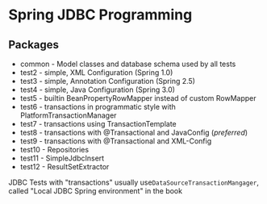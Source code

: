 
Spring JDBC Programming
=======================

Packages
--------

* common    - Model classes and database schema used by all tests
* test2     - simple, XML Configuration (Spring 1.0)
* test3     - simple, Annotation Configuration (Spring 2.5)
* test4     - simple, Java Configuration (Spring 3.0)
* test5     - builtin BeanPropertyRowMapper instead of custom RowMapper 
* test6     - transactions in programmatic style with PlatformTransactionManager
* test7     - transactions using TransactionTemplate
* test8     - transactions with @Transactional and JavaConfig (*preferred*)
* test9     - transactions with @Transactional and XML-Config
* test10    - Repositories
* test11    - SimpleJdbcInsert
* test12    - ResultSetExtractor

JDBC Tests with "transactions" usually use`DataSourceTransactionMangager`,
called "Local JDBC Spring environment" in the book